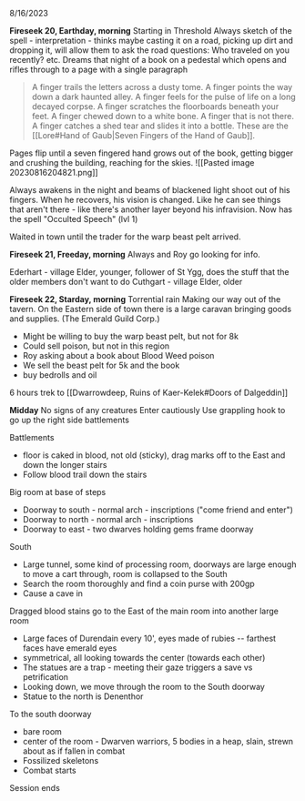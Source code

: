 8/16/2023

**Fireseek 20, Earthday, morning**
Starting in Threshold
Always sketch of the spell - interpretation - thinks maybe casting it on a road, picking up dirt and dropping it, will allow them to ask the road questions:  Who traveled on you recently? etc.
Dreams that night of a book on a pedestal which opens and rifles through to a page with a single paragraph
> A finger trails the letters across a dusty tome. 
> A finger points the way down a dark haunted alley. 
> A finger feels for the pulse of life on a long decayed corpse. 
> A finger scratches the floorboards beneath your feet. 
> A finger chewed down to a white bone. 
> A finger that is not there. 
> A finger catches a shed tear and slides it into a bottle.
> These are the [[Lore#Hand of Gaub|Seven Fingers of the Hand of Gaub]].

Pages flip until a seven fingered hand grows out of the book, getting bigger and crushing the building, reaching for the skies.
![[Pasted image 20230816204821.png]]

Always awakens in the night and beams of blackened light shoot out of his fingers.  When he recovers, his vision is changed. Like he can see things that aren't there - like there's another layer beyond his infravision.
Now has the spell "Occulted Speech" (lvl 1)

Waited in town until the trader for the warp beast pelt arrived.

**Fireseek 21, Freeday, morning**
Always and Roy go looking for info.

Ederhart - village Elder, younger, follower of St Ygg, does the stuff that the older members don't want to do
Cuthgart - village Elder, older

**Fireseek 22, Starday, morning**  Torrential rain
Making our way out of the tavern.  On the Eastern side of town there is a large caravan bringing goods and supplies.  (The Emerald Guild Corp.)
- Might be willing to buy the warp beast pelt, but not for 8k
- Could sell poison, but not in this region
- Roy asking about a book about Blood Weed poison
- We sell the beast pelt for 5k and the book
- buy bedrolls and oil

6 hours trek to [[Dwarrowdeep, Ruins of Kaer-Kelek#Doors of Dalgeddin]]

**Midday**
No signs of any creatures
Enter cautiously
Use grappling hook to go up the right side battlements

Battlements
- floor is caked in blood, not old (sticky), drag marks off to the East and down the longer stairs
- Follow blood trail down the stairs

Big room at base of steps
- Doorway to south - normal arch - inscriptions ("come friend and enter")
- Doorway to north - normal arch - inscriptions
- Doorway to east - two dwarves holding gems frame doorway

South
- Large tunnel, some kind of processing room, doorways are large enough to move a cart through, room is collapsed to the South
- Search the room thoroughly and find a coin purse with 200gp
- Cause a cave in

Dragged blood stains go to the East of the main room into another large room
- Large faces of Durendain every 10', eyes made of rubies -- farthest faces have emerald eyes
- symmetrical, all looking towards the center (towards each other)
- The statues are a trap - meeting their gaze triggers a save vs petrification
- Looking down, we move through the room to the South doorway
- Statue to the north is Denenthor

To the south doorway
- bare room
- center of the room - Dwarven warriors, 5 bodies in a heap, slain, strewn about as if fallen in combat
- Fossilized skeletons
- Combat starts

Session ends

